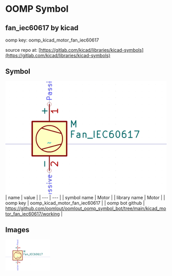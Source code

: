 # OOMP Symbol  
## fan_iec60617  by kicad  
  
oomp key: oomp_kicad_motor_fan_iec60617  
  
source repo at: [https://gitlab.com/kicad/libraries/kicad-symbols](https://gitlab.com/kicad/libraries/kicad-symbols)  
## Symbol  
  
[![working.png](working_600.png)](working.png)  
| name | value | 
| --- | --- | 
| symbol name | Motor | 
| library name | Motor | 
| oomp key | oomp_kicad_motor_fan_iec60617 | 
| oomp bot github | https://github.com/oomlout/oomlout_oomp_symbol_bot/tree/main/kicad_motor_fan_iec60617/working | 
## Images  
  
[![working.png](working_140.png)](working.png)  
